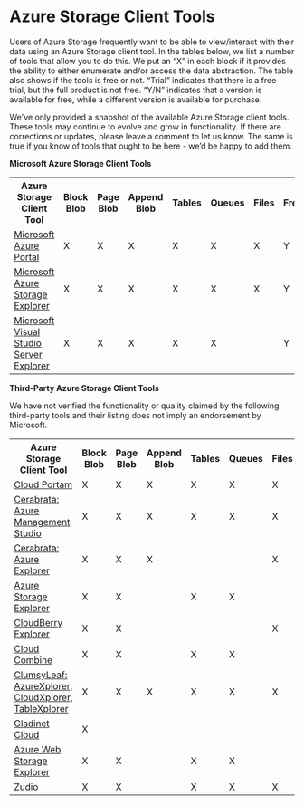 <properties
	pageTitle="Azure Storage Client Tools | Microsoft Azure"
	description="A list of tools that allow you to view/interact with your Azure Storage data."
	services="storage"
	documentationCenter=""
	authors="micurd"
	manager="jahogg"
	editor="tysonn"/>

<tags
	ms.service="storage"
	ms.workload="storage"
	ms.tgt_pltfrm="na"
	ms.devlang="na"
	ms.topic="article"
	ms.date="07/20/2016"
	ms.author="micurd"/>

# Azure Storage Client Tools

Users of Azure Storage frequently want to be able to view/interact with their data using an Azure Storage client tool. In the tables below, we list a number of tools that allow you to do this. We put an “X” in each block if it provides the ability to either enumerate and/or access the data abstraction. The table also shows if the tools is free or not. “Trial” indicates that there is a free trial, but the full product is not free. “Y/N” indicates that a version is available for free, while a different version is available for purchase.

We've only provided a snapshot of the available Azure Storage client tools. These tools may continue to evolve and grow in functionality. If there are corrections or updates, please leave a comment to let us know. The same is true if you know of tools that ought to be here - we’d be happy to add them.

**Microsoft Azure Storage Client Tools**

<table>
  <tr>
    <th rowspan="2">Azure Storage Client Tool</th>
    <th rowspan="2">Block Blob</th>
    <th rowspan="2">Page Blob</th>
    <th rowspan="2">Append Blob</th>
    <th rowspan="2">Tables</th>
    <th rowspan="2">Queues</th>
    <th rowspan="2">Files</th>
    <th rowspan="2">Free</th>
    <th colspan="4">Platform</th>
  </tr>
  <tr>
    <td>Web</td>
    <td>Windows</td>
    <td>OSX</td>
    <td>Linux</td>
  </tr>
  <tr>
    <td><a href="https://azure.microsoft.com/features/azure-portal/">Microsoft Azure Portal</a></td>
    <td>X</td>
    <td>X</td>
    <td>X</td>
    <td>X</td>
    <td>X</td>
    <td>X</td>
    <td>Y</td>
    <td>X</td>
    <td></td>
    <td></td>
    <td></td>
  </tr>
  <tr>
    <td><a href="http://storageexplorer.com/">Microsoft Azure Storage Explorer</a></td>
    <td>X</td>
    <td>X</td>
    <td>X</td>
    <td>X</td>
    <td>X</td>
    <td>X</td>
    <td>Y</td>
    <td></td>
    <td>X</td>
    <td>X</td>
    <td>X</td>
  </tr>
  <tr>
    <td><a href="https://www.visualstudio.com/features/azure-tools-vs.aspx">Microsoft Visual Studio Server Explorer</a></td>
    <td>X</td>
    <td>X</td>
    <td>X</td>
    <td>X</td>
    <td>X</td>
    <td></td>
    <td>Y</td>
    <td></td>
    <td>X</td>
    <td></td>
    <td></td>
  </tr>
</table>

**Third-Party Azure Storage Client Tools**

We have not verified the functionality or quality claimed by the following third-party tools and their listing does not imply an endorsement by Microsoft.

<table>
  <tr>
    <th rowspan="2">Azure Storage Client Tool</th>
    <th rowspan="2">Block Blob</th>
    <th rowspan="2">Page Blob</th>
    <th rowspan="2">Append Blob</th>
    <th rowspan="2">Tables</th>
    <th rowspan="2">Queues</th>
    <th rowspan="2">Files</th>
    <th rowspan="2">Free</th>
    <th colspan="4">Platform</th>
  </tr>
  <tr>
    <td>Web</td>
    <td>Windows</td>
    <td>OSX</td>
    <td>Linux</td>
  </tr>
  <tr>
    <td><a href="http://www.cloudportam.com/">Cloud Portam</a></td>
    <td>X</td>
    <td>X</td>
    <td>X</td>
    <td>X</td>
    <td>X</td>
    <td>X</td>
    <td>Trial</td>
    <td>X</td>
    <td></td>
    <td></td>
    <td></td>
  </tr>
  <tr>
    <td><a href="http://www.cerebrata.com/products/azure-management-studio/introduction">Cerabrata: Azure Management Studio</a></td>
    <td>X</td>
    <td>X</td>
    <td>X</td>
    <td>X</td>
    <td>X</td>
    <td>X</td>
    <td>Trial</td>
    <td></td>
    <td>X</td>
    <td></td>
    <td></td>
  </tr>
  <tr>
    <td><a href="http://www.cerebrata.com/products/azure-explorer/introduction">Cerabrata: Azure Explorer</a></td>
    <td>X</td>
    <td>X</td>
    <td>X</td>
    <td></td>
    <td></td>
    <td>X</td>
    <td>Y</td>
    <td></td>
    <td>X</td>
    <td></td>
    <td></td>
  </tr>
  <tr>
    <td><a href="http://azurestorageexplorer.codeplex.com/">Azure Storage Explorer</a></td>
    <td>X</td>
    <td>X</td>
    <td></td>
    <td>X</td>
    <td>X</td>
    <td></td>
    <td>Y</td>
    <td></td>
    <td>X</td>
    <td></td>
    <td></td>
  </tr>
  <tr>
    <td><a href="http://www.cloudberrylab.com/free-microsoft-azure-explorer.aspx">CloudBerry Explorer</a></td>
    <td>X</td>
    <td>X</td>
    <td></td>
    <td></td>
    <td></td>
    <td>X</td>
    <td>Y/N</td>
    <td></td>
    <td>X</td>
    <td></td>
    <td></td>
  </tr>
  <tr>
    <td><a href="http://www.gapotchenko.com/cloudcombine">Cloud Combine</a></td>
    <td>X</td>
    <td>X</td>
    <td></td>
    <td>X</td>
    <td>X</td>
    <td></td>
    <td>Trial</td>
    <td></td>
    <td>X</td>
    <td></td>
    <td></td>
  </tr>
  <tr>
    <td><a href="http://clumsyleaf.com">ClumsyLeaf: AzureXplorer, CloudXplorer, TableXplorer</a></td>
    <td>X</td>
    <td>X</td>
    <td>X</td>
    <td>X</td>
    <td>X</td>
    <td>X</td>
    <td>Y</td>
    <td></td>
    <td>X</td>
    <td></td>
    <td></td>
  </tr>
  <tr>
    <td><a href="http://www.gladinet.com/Azure-Storage/index.htm">Gladinet Cloud</a></td>
    <td>X</td>
    <td></td>
    <td></td>
    <td></td>
    <td></td>
    <td></td>
    <td>Trial</td>
    <td></td>
    <td>X</td>
    <td></td>
    <td></td>
  </tr>
  <tr>
    <td><a href="http://storageexplorer.codeplex.com/">Azure Web Storage Explorer</a></td>
    <td>X</td>
    <td>X</td>
    <td></td>
    <td>X</td>
    <td>X</td>
    <td></td>
    <td>Y</td>
    <td>X</td>
    <td></td>
    <td></td>
    <td></td>
  </tr>
  <tr>
    <td><a href="https://zudio.co/">Zudio</a></td>
    <td>X</td>
    <td>X</td>
    <td></td>
    <td>X</td>
    <td>X</td>
    <td>X</td>
    <td>Trial</td>
    <td>X</td>
    <td></td>
    <td></td>
    <td></td>
  </tr>
</table>

